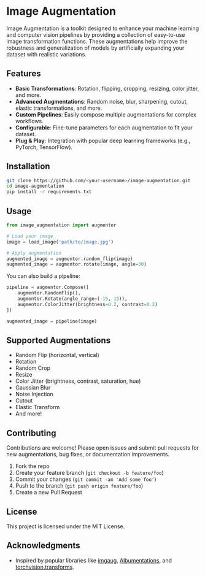 # Image Augmentation

Image Augmentation is a toolkit designed to enhance your machine learning and computer vision pipelines by providing a collection of easy-to-use image transformation functions. These augmentations help improve the robustness and generalization of models by artificially expanding your dataset with realistic variations.

## Features

- **Basic Transformations**: Rotation, flipping, cropping, resizing, color jitter, and more.
- **Advanced Augmentations**: Random noise, blur, sharpening, cutout, elastic transformations, and more.
- **Custom Pipelines**: Easily compose multiple augmentations for complex workflows.
- **Configurable**: Fine-tune parameters for each augmentation to fit your dataset.
- **Plug & Play**: Integration with popular deep learning frameworks (e.g., PyTorch, TensorFlow).

## Installation

```bash
git clone https://github.com/<your-username>/image-augmentation.git
cd image-augmentation
pip install -r requirements.txt
```

## Usage

```python
from image_augmentation import augmentor

# Load your image
image = load_image('path/to/image.jpg')

# Apply augmentation
augmented_image = augmentor.random_flip(image)
augmented_image = augmentor.rotate(image, angle=30)
```

You can also build a pipeline:

```python
pipeline = augmentor.Compose([
    augmentor.RandomFlip(),
    augmentor.Rotate(angle_range=(-15, 15)),
    augmentor.ColorJitter(brightness=0.2, contrast=0.2)
])

augmented_image = pipeline(image)
```

## Supported Augmentations

- Random Flip (horizontal, vertical)
- Rotation
- Random Crop
- Resize
- Color Jitter (brightness, contrast, saturation, hue)
- Gaussian Blur
- Noise Injection
- Cutout
- Elastic Transform
- And more!

## Contributing

Contributions are welcome! Please open issues and submit pull requests for new augmentations, bug fixes, or documentation improvements.

1. Fork the repo
2. Create your feature branch (`git checkout -b feature/foo`)
3. Commit your changes (`git commit -am 'Add some foo'`)
4. Push to the branch (`git push origin feature/foo`)
5. Create a new Pull Request

## License

This project is licensed under the MIT License.

## Acknowledgments

- Inspired by popular libraries like [imgaug](https://github.com/aleju/imgaug), [Albumentations](https://github.com/albumentations-team/albumentations), and [torchvision.transforms](https://pytorch.org/vision/stable/transforms.html).
